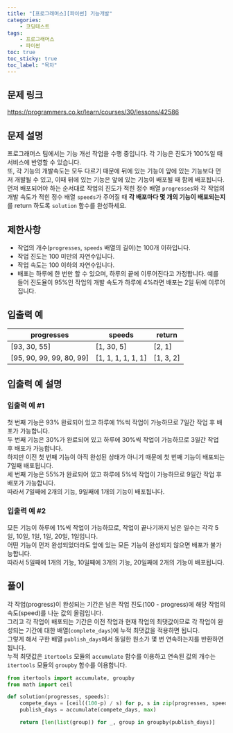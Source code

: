 ```yaml
---
title: "[프로그래머스][파이썬] 기능개발"
categories: 
    - 코딩테스트
tags: 
    - 프로그래머스
    - 파이썬
toc: true
toc_sticky: true
toc_label: "목차"
---
```


## 문제 링크

<https://programmers.co.kr/learn/courses/30/lessons/42586>

## 문제 설명

프로그래머스 팀에서는 기능 개선 작업을 수행 중입니다. 각 기능은 진도가 100%일 때 서비스에 반영할 수 있습니다.  
또, 각 기능의 개발속도는 모두 다르기 때문에 뒤에 있는 기능이 앞에 있는 기능보다 먼저 개발될 수 있고, 이때 뒤에 있는 기능은 앞에 있는 기능이 배포될 때 함께 배포됩니다.  
먼저 배포되어야 하는 순서대로 작업의 진도가 적힌 정수 배열 `progresses`와 각 작업의 개발 속도가 적힌 정수 배열 `speeds`가 주어질 때 **각 배포마다 몇 개의 기능이 배포되는지**를 return 하도록 `solution` 함수를 완성하세요.

## 제한사항

- 작업의 개수(`progresses`, `speeds` 배열의 길이)는 100개 이하입니다.
- 작업 진도는 100 미만의 자연수입니다.
- 작업 속도는 100 이하의 자연수입니다.
- 배포는 하루에 한 번만 할 수 있으며, 하루의 끝에 이루어진다고 가정합니다. 예를 들어 진도율이 95%인 작업의 개발 속도가 하루에 4%라면 배포는 2일 뒤에 이루어집니다.

## 입출력 예

|progresses|speeds|return|
|----------|------|------|
|[93, 30, 55]|[1, 30, 5]|[2, 1]|
|[95, 90, 99, 99, 80, 99]|[1, 1, 1, 1, 1, 1]|[1, 3, 2]|

## 입출력 예 설명

### 입출력 예 #1

첫 번째 기능은 93% 완료되어 있고 하루에 1%씩 작업이 가능하므로 7일간 작업 후 배포가 가능합니다.  
두 번째 기능은 30%가 완료되어 있고 하루에 30%씩 작업이 가능하므로 3일간 작업 후 배포가 가능합니다.  
하지만 이전 첫 번째 기능이 아직 완성된 상태가 아니기 때문에 첫 번째 기능이 배포되는 7일째 배포됩니다.  
세 번째 기능은 55%가 완료되어 있고 하루에 5%씩 작업이 가능하므로 9일간 작업 후 배포가 가능합니다.  
따라서 7일째에 2개의 기능, 9일째에 1개의 기능이 배포됩니다.

### 입출력 예 #2

모든 기능이 하루에 1%씩 작업이 가능하므로, 작업이 끝나기까지 남은 일수는 각각 5일, 10일, 1일, 1일, 20일, 1일입니다.  
어떤 기능이 먼저 완성되었더라도 앞에 있는 모든 기능이 완성되지 않으면 배포가 불가능합니다.  
따라서 5일째에 1개의 기능, 10일째에 3개의 기능, 20일째에 2개의 기능이 배포됩니다.

## 풀이

각 작업(progress)이 완성되는 기간은 남은 작업 진도(100 - progress)에 해당 작업의 속도(speed)를 나눈 값의 올림입니다.  
그리고 각 작업이 배포되는 기간은 이전 작업과 현재 작업의 최댓값이므로 각 작업이 완성되는 기간에 대한 배열(`complete_days`)에 누적 최댓값을 적용하면 됩니다.  
그렇게 해서 구한 배열 `publish_days`에서 동일한 원소가 몇 번 연속하는지를 반환하면 됩니다.  
누적 최댓값은 `itertools` 모듈의 `accumulate` 함수를 이용하고 연속된 값의 개수는 `itertools` 모듈의 `groupby` 함수를 이용합니다.

```python
from itertools import accumulate, groupby
from math import ceil

def solution(progresses, speeds):
    compete_days = [ceil((100-p) / s) for p, s in zip(progresses, speeds)] # 각 작업이 완성되는 기간에 대한 배열
    publish_days = accumulate(compete_days, max)                           # 각 작업이 배포되는 기간에 대한 배열, complete_days의 누적 최댓값

    return [len(list(group)) for _, group in groupby(publish_days)]        # itertools 모듈의 groupby 함수를 이용하여 각 누적 최댓값이 연속으로 몇 번 발생했는지 반환
```